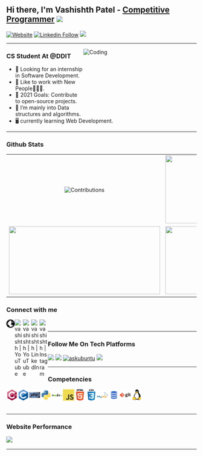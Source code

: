 ## Hi there, I'm Vashishth Patel - [Competitive Programmer][website] <img src="https://raw.githubusercontent.com/MartinHeinz/MartinHeinz/master/wave.gif" width="30px">

[![Website](https://shields.io/badge/Portfolio-up-blue?style=flat-square)](https://vashishth.epizy.com/?i=1)
[![Linkedin Follow](https://shields.io/badge/Follow%20@Vashishth%20Patel-1109-green?logo=linkedin&style=flat-square)](https://www.linkedin.com/in/vashishth-patel-312a52204/)
![](https://komarev.com/ghpvc/?username=vasu-1&style=flat-square)
<br/>

---

<img align="right" alt="Coding" width="300px" height="170px" src="https://user-images.githubusercontent.com/78724676/107845321-998ad500-6e00-11eb-8f60-a90db837bdb2.gif">

### CS Student At @DDIT

- 🔭 Looking for an internship in Software Development.
- 🌱 Like to work with New People🧑‍🤝‍🧑.
- 🥅 2021 Goals: Contribute to open-source projects.
- 👯 I’m mainly into Data structures and algorithms.
- 🖥️ currently learning Web Development.

---

### Github Stats

<table align="center">
  <tr>
    <td align="center">
      <img alt="Contributions" src="https://github-readme-stats.vercel.app/api?username=vasu-1&show_icons=true&theme=vision-friendly-dark&hide_border=true" width="400px" height="180px" >
    </td>
    <td align="center">
        <img src ="https://github-readme-streak-stats.herokuapp.com?user=vasu-1&theme=vision-friendly-dark&hide_border=true" width="400px" height="180px">
    </td>
  </tr>
    <tr>
    <td align="center">
        <img src ="https://github-readme-stats.vercel.app/api/top-langs/?username=vasu-1&layout=compact&hide_border=true&theme=vision-friendly-dark&langs_count=10&hide=jupyter%20notebook,tex,php" width="400px" height="180px">
    </td>
      <td>
        <img src="https://activity-graph.herokuapp.com/graph?username=vasu-1&bg_color=000000&line=ffb812&area=true&color=8135fc&hide_border=true&hide_title=true" width="400px" height="180px">
      </td>
  </tr>
</table>

### Connect with me

[<img align="left" alt="vashishth.epizy.com" width="22px" src="https://raw.githubusercontent.com/iconic/open-iconic/master/svg/globe.svg" />][website]
[<img align="left" alt="vashishth | YouTube" width="22px" src="https://cdn.jsdelivr.net/npm/simple-icons@v3/icons/youtube.svg" />][youtube]
[<img align="left" alt="vashishth | YouTube" width="22px" src="https://cdn.jsdelivr.net/npm/simple-icons@v3/icons/facebook.svg" />][facebook]
[<img align="left" alt="vashishth | LinkedIn" width="22px" src="https://cdn.jsdelivr.net/npm/simple-icons@v3/icons/linkedin.svg" />][linkedin]
[<img align="left" alt="vashishth | Instagram" width="22px" src="https://cdn.jsdelivr.net/npm/simple-icons@v3/icons/instagram.svg" />][instagram]
<br />

---

### Follow Me On Tech Platforms

[<img src="https://img.icons8.com/windows/40/000000/hackerrank.png"/>][hackerrank]
[<img src="https://img.icons8.com/windows/40/000000/chef-hat.png"/>][codechef]
[<img src="https://files.quickmediasolutions.com/so-images/askubuntu.svg" alt="askubuntu" height=40px width=40px  />][askubuntu]
[<img src="https://img.icons8.com/ios-glyphs/40/000000/github.png"/>][github]
<br />

---

### Competencies
<p>
<img align="left" alt="Visual Studio Code" width="30px" src="https://raw.githubusercontent.com/devicons/devicon/master/icons/cplusplus/cplusplus-original.svg" />
<img align="left" alt="Visual Studio Code" width="30px" src="https://raw.githubusercontent.com/devicons/devicon/master/icons/c/c-original.svg" />
<img align="left" alt="php" width="30px" src="https://raw.githubusercontent.com/devicons/devicon/master/icons/php/php-original.svg" />
<img align="left" alt="python" width="30px" src="https://raw.githubusercontent.com/devicons/devicon/master/icons/python/python-original.svg" />
<img align="left" alt="node" width="30px" src="https://raw.githubusercontent.com/devicons/devicon/master/icons/nodejs/nodejs-original-wordmark.svg" />
<img align="left" alt="JavaScript" width="30px" src="https://raw.githubusercontent.com/github/explore/80688e429a7d4ef2fca1e82350fe8e3517d3494d/topics/javascript/javascript.png" />
<img align="left" alt="HTML5" width="30px" src="https://raw.githubusercontent.com/github/explore/80688e429a7d4ef2fca1e82350fe8e3517d3494d/topics/html/html.png" />
<img align="left" alt="CSS3" width="30px" src="https://raw.githubusercontent.com/github/explore/80688e429a7d4ef2fca1e82350fe8e3517d3494d/topics/css/css.png" />
<img align="left" alt="mySQL" width="30px" src="https://raw.githubusercontent.com/devicons/devicon/master/icons/mysql/mysql-original-wordmark.svg" />
<img align="left" alt="SQL" width="30px" src="https://raw.githubusercontent.com/github/explore/80688e429a7d4ef2fca1e82350fe8e3517d3494d/topics/sql/sql.png" />
<img align="left" alt="Git" width="30px" src="https://raw.githubusercontent.com/devicons/devicon/master/icons/git/git-original-wordmark.svg" />
<img align="left" alt="linux" width="30px" src="https://raw.githubusercontent.com/devicons/devicon/master/icons/linux/linux-original.svg" />
</p>
<br />
<br />
<br />

---

### Website Performance
<img src="https://metrics.lecoq.io/vasu-1?template=classic&base.header=0&base.activity=0&base.community=0&base.repositories=0&base.metadata=0&pagespeed=1&pagespeed.url=.user.website&pagespeed.detailed=false&pagespeed.screenshot=false&config.timezone=Asia%2FCalcutta">

---

[website]: https://vashishth.epizy.com/?i=1
[facebook]: https://www.facebook.com/people/Vashishth-Patel/100071806075318/
[youtube]: https://www.youtube.com/channel/UCT_aAHVTwIPvW3mEUfHbB7g
[instagram]: https://www.instagram.com/vashishthchaudhary/
[linkedin]: https://www.linkedin.com/in/vashishth-patel-312a52204/
[askubuntu]: https://askubuntu.com/users/1357742/vashishth-patel
[codechef]: https://www.codechef.com/users/vashishth48
[hackerrank]: https://www.hackerrank.com/vashishthchaudh1
[github]: https://www.github.com/vasu-1
